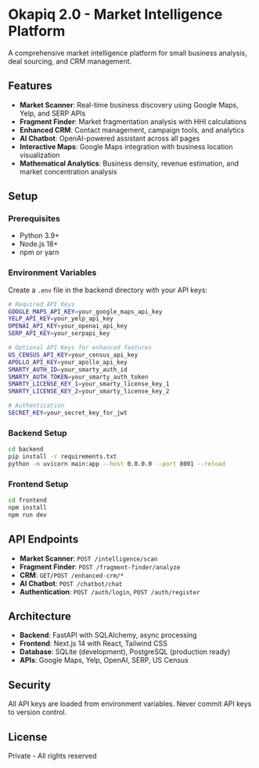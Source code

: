 # Okapiq 2.0 - Market Intelligence Platform

A comprehensive market intelligence platform for small business analysis, deal sourcing, and CRM management.

## Features

- **Market Scanner**: Real-time business discovery using Google Maps, Yelp, and SERP APIs
- **Fragment Finder**: Market fragmentation analysis with HHI calculations
- **Enhanced CRM**: Contact management, campaign tools, and analytics
- **AI Chatbot**: OpenAI-powered assistant across all pages
- **Interactive Maps**: Google Maps integration with business location visualization
- **Mathematical Analytics**: Business density, revenue estimation, and market concentration analysis

## Setup

### Prerequisites

- Python 3.9+
- Node.js 18+
- npm or yarn

### Environment Variables

Create a `.env` file in the backend directory with your API keys:

```bash
# Required API Keys
GOOGLE_MAPS_API_KEY=your_google_maps_api_key
YELP_API_KEY=your_yelp_api_key
OPENAI_API_KEY=your_openai_api_key
SERP_API_KEY=your_serpapi_key

# Optional API Keys for enhanced features
US_CENSUS_API_KEY=your_census_api_key
APOLLO_API_KEY=your_apollo_api_key
SMARTY_AUTH_ID=your_smarty_auth_id
SMARTY_AUTH_TOKEN=your_smarty_auth_token
SMARTY_LICENSE_KEY_1=your_smarty_license_key_1
SMARTY_LICENSE_KEY_2=your_smarty_license_key_2

# Authentication
SECRET_KEY=your_secret_key_for_jwt
```

### Backend Setup

```bash
cd backend
pip install -r requirements.txt
python -m uvicorn main:app --host 0.0.0.0 --port 8001 --reload
```

### Frontend Setup

```bash
cd frontend
npm install
npm run dev
```

## API Endpoints

- **Market Scanner**: `POST /intelligence/scan`
- **Fragment Finder**: `POST /fragment-finder/analyze`
- **CRM**: `GET/POST /enhanced-crm/*`
- **AI Chatbot**: `POST /chatbot/chat`
- **Authentication**: `POST /auth/login`, `POST /auth/register`

## Architecture

- **Backend**: FastAPI with SQLAlchemy, async processing
- **Frontend**: Next.js 14 with React, Tailwind CSS
- **Database**: SQLite (development), PostgreSQL (production ready)
- **APIs**: Google Maps, Yelp, OpenAI, SERP, US Census

## Security

All API keys are loaded from environment variables. Never commit API keys to version control.

## License

Private - All rights reserved